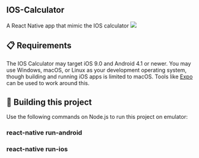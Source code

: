 ## IOS-Calculator
A React Native app that mimic the IOS calculator
<img src="https://user-images.githubusercontent.com/31252524/70392839-a624c980-19c2-11ea-9fcc-6230f9bffe41.jpeg">
## 📋 Requirements

The IOS Calculator may target iOS 9.0 and Android 4.1 or newer. You may use Windows, macOS, or Linux as your development operating system, though building and running iOS apps is limited to macOS. Tools like [Expo](https://expo.io) can be used to work around this.

## 🎉 Building this project

Use the following commands on Node.js to run this project on emulator:

### react-native run-android
### react-native run-ios
